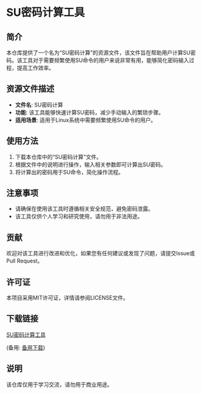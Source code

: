 # SU密码计算工具

## 简介

本仓库提供了一个名为“SU密码计算”的资源文件，该文件旨在帮助用户计算SU密码。该工具对于需要频繁使用SU命令的用户来说非常有用，能够简化密码输入过程，提高工作效率。

## 资源文件描述

- **文件名**: SU密码计算
- **功能**: 该工具能够快速计算SU密码，减少手动输入的繁琐步骤。
- **适用场景**: 适用于Linux系统中需要频繁使用SU命令的用户。

## 使用方法

1. 下载本仓库中的“SU密码计算”文件。
2. 根据文件中的说明进行操作，输入相关参数即可计算出SU密码。
3. 将计算出的密码用于SU命令，简化操作流程。

## 注意事项

- 请确保在使用该工具时遵循相关安全规范，避免密码泄露。
- 该工具仅供个人学习和研究使用，请勿用于非法用途。

## 贡献

欢迎对该工具进行改进和优化，如果您有任何建议或发现了问题，请提交Issue或Pull Request。

## 许可证

本项目采用MIT许可证，详情请参阅LICENSE文件。

## 下载链接
[SU密码计算工具](https://pan.quark.cn/s/1205f0be7ff3) 

(备用: [备用下载](https://pan.baidu.com/s/1Nb_wxGWHIkF_X4xQlMIImw?pwd=1234))

## 说明

该仓库仅用于学习交流，请勿用于商业用途。
